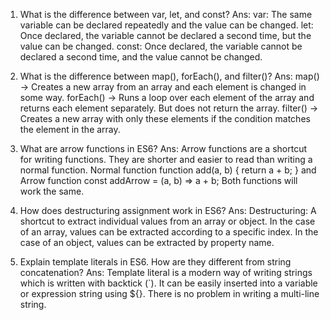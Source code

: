  1) What is the difference between var, let, and const?
Ans:
     var: The same variable can be declared repeatedly and the value can be changed.
let: Once declared, the variable cannot be declared a second time, but the value can be changed.
const: Once declared, the variable cannot be declared a second time, and the value cannot be changed.

 2) What is the difference between map(), forEach(), and filter()? 
 Ans:
      map() → Creates a new array from an array and each element is changed in some way.
forEach() → Runs a loop over each element of the array and returns each element separately. But does not return the array.
filter() → Creates a new array with only these elements if the condition matches the element in the array.

 3) What are arrow functions in ES6?
 Ans:
      Arrow functions are a shortcut for writing functions. They are shorter and easier to read than writing a normal function.
Normal function
function add(a, b) {
return a + b;
}
and Arrow function
const addArrow = (a, b) => a + b;
Both functions will work the same.

 4) How does destructuring assignment work in ES6?
 Ans:
      Destructuring: A shortcut to extract individual values ​​from an array or object. In the case of an array, values ​​can be extracted according to a specific index. In the case of an object, values ​​can be extracted by property name.

 5) Explain template literals in ES6. How are they different from string concatenation?
 Ans:
      Template literal is a modern way of writing strings which is written with backtick (`). It can be easily inserted into a variable or expression string using ${}. There is no problem in writing a multi-line string.  
